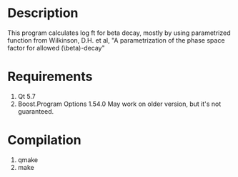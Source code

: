 # Description
This program calculates log ft  for  beta  decay, mostly by using parametrized function from Wilkinson, D.H. et al, "A parametrization of the phase space factor for allowed \(\beta\)-decay"

# Requirements
1. Qt 5.7
2. Boost.Program Options 1.54.0
May work on older version, but it's not guaranteed.

# Compilation
1. qmake
2. make
